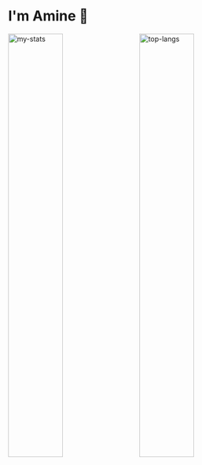 # I'm Amine 👋

<img alt="my-stats" align="left" width="47%" src="https://github-readme-stats.vercel.app/api?username=amineodjn&show_icons=true&theme=vue-dark&hide=prs,issues,contribs&rank_icon=github"/>
<img alt="top-langs" align="right"  width="47%" src="https://github-readme-stats.vercel.app/api/top-langs/?username=amineodjn&layout=compact&hide_progress=true&theme=vue-dark"/>
